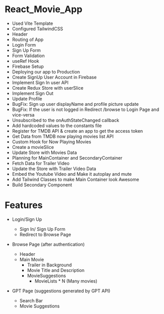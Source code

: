 # React_Movie_App
- Used Vite Template 
- Configured TailwindCSS 
- Header
- Routing of App
- Login Form
- Sign Up Form
- Form Validation
- useRef Hook
- Firebase Setup
- Deploying our app to Production
- Create SignUp User Account in Firebase
- Implement Sign In user API
- Create Redux Store with userSlice
- Implement Sign Out
- Update Profile
- BugFix: Sign up user displayName and profile picture update
- BugFix: If the user is not logged in Redirect /browse to Login Page and vice-versa
- Unsubscribed to the onAuthStateChanged callback
- Add hardcoded values to the constants file
- Register for TMDB API & create an app to get the access token
- Get Data from TMDB now playing movies list API 
- Custom Hook for Now Playing Movies
- Create a movieSlice 
- Update Store with Movies Data 
- Planning for MainContainer and SecondaryContainer
- Fetch Data for Trailer Video
- Update the Store with Trailer Video Data
- Embed the Youtube Video and Make it autoplay and mute
- Add Tailwind Classes to make Main Container look Awesome 
- Build Secondary Component

# Features
- Login/Sign Up
    - Sign In/ Sign Up Form
    - Redirect to Browse Page

- Browse Page (after authentication)
    - Header
    - Main Movie
        - Trailer in Background
        - Movie Title and Description
        - MovieSuggestions
            - MovieLists * N (Many movies)

- GPT Page (suggestions generated by GPT API)
    - Search Bar 
    - Movie Suggestions
